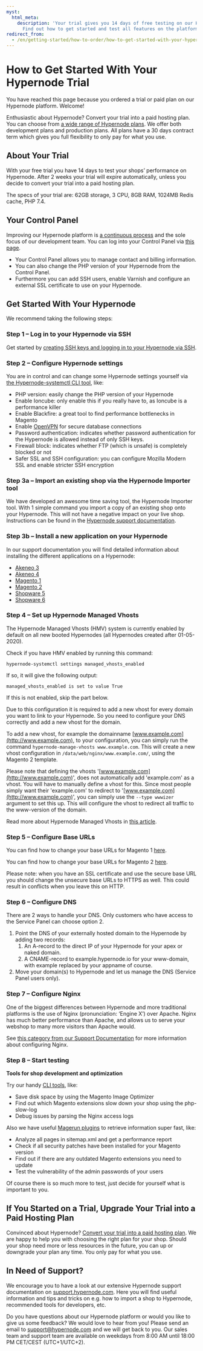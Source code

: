 ```yaml
---
myst:
  html_meta:
    description: 'Your trial gives you 14 days of free testing on our Hypernode platform.
      Find out how to get started and test all features on the platform in this article. '
redirect_from:
  - /en/getting-started/how-to-order/how-to-get-started-with-your-hypernode-trial/
---
```


<!-- source: https://support.hypernode.com/en/getting-started/how-to-order/how-to-get-started-with-your-hypernode-trial/ -->

# How to Get Started With Your Hypernode Trial

You have reached this page because you ordered a trial or paid plan on our Hypernode platform. Welcome!

Enthusiastic about Hypernode? Convert your trial into a paid hosting plan. You can choose from [a wide range of Hypernode plans](https://www.hypernode.com/magento-cloud-hosting/#plans). We offer both development plans and production plans. All plans have a 30 days contract term which gives you full flexibility to only pay for what you use.

## About Your Trial

With your free trial you have 14 days to test your shops’ performance on Hypernode. After 2 weeks your trial will expire automatically, unless you decide to convert your trial into a paid hosting plan.

The specs of your trial are: 62GB storage, 3 CPU, 8GB RAM, 1024MB Redis cache, PHP 7.4.

## Your Control Panel

Improving our Hypernode platform is [a continuous process](https://support.hypernode.com/category/changelog/) and the sole focus of our development team. You can log into your Control Panel via [this page](https://my.hypernode.com/).

- Your Control Panel allows you to manage contact and billing information.
- You can also change the PHP version of your Hypernode from the Control Panel.
- Furthermore you can add SSH users, enable Varnish and configure an external SSL certificate to use on your Hypernode.

## Get Started With Your Hypernode

We recommend taking the following steps:

### Step 1 – Log in to your Hypernode via SSH

Get started by [creating SSH keys and logging in to your Hypernode via SSH](https://support.hypernode.com/knowledgebase/use-ssh-keys-on-hypernode/).

### Step 2 – Configure Hypernode settings

You are in control and can change some Hypernode settings yourself via [the Hypernode-systemctl CLI tool](https://support.hypernode.com/knowledgebase/hypernode-systemctl-cli-tool/), like:

- PHP version: easily change the PHP version of your Hypernode
- Enable Ioncube: only enable this if you really have to, as Ioncube is a performance killer
- Enable Blackfire: a great tool to find performance bottlenecks in Magento
- Enable [OpenVPN](https://community.hypernode.io/#/Documentation/hypernode-vpn/README) for secure database connections
- Password authentication: indicates whether password authentication for the Hypernode is allowed instead of only SSH keys.
- Firewall block: indicates whether FTP (which is unsafe) is completely blocked or not
- Safer SSL and SSH configuration: you can configure Mozilla Modern SSL and enable stricter SSH encryption

### Step 3a – Import an existing shop via the Hypernode Importer tool

We have developed an awesome time saving tool, the Hypernode Importer tool. With 1 simple command you import a copy of an existing shop onto your Hypernode. This will not have a negative impact on your live shop. Instructions can be found in the [Hypernode support documentation](https://support.hypernode.com/en/hypernode/tools/how-to-migrate-your-shop-to-hypernode#Option-2-for-all-customers%3A-Migrate-your-shop-via-Shell-using-hypernode-importer).

### Step 3b – Install a new application on your Hypernode

In our support documentation you will find detailed information about installing the different applications on a Hypernode:

- [Akeneo 3](https://support.hypernode.com/en/ecommerce/akeneo/how-to-install-akeneo-3-on-hypernode)
- [Akeneo 4](https://support.hypernode.com/knowledgebase/installing-akeneo-4/)
- [Magento 1](https://support.hypernode.com/knowledgebase/installing-magento-on-hypernode/)
- [Magento 2](https://support.hypernode.com/knowledgebase/installing-magento-2-on-hypernode/)
- [Shopware 5](https://support.hypernode.com/knowledgebase/how-to-install-shopware-5-on-hypernode/)
- [Shopware 6](https://support.hypernode.com/knowledgebase/how-to-install-shopware-6-on-hypernode/)

### Step 4 – Set up Hypernode Managed Vhosts

The Hypernode Managed Vhosts (HMV) system is currently enabled by default on all new booted Hypernodes (all Hypernodes created after 01-05-2020).

Check if you have HMV enabled by running this command:

`hypernode-systemctl settings managed_vhosts_enabled`

If so, it will give the following output:

`managed_vhosts_enabled is set to value True`

If this is not enabled, skip the part below.

Due to this configuration it is required to add a new vhost for every domain you want to link to your Hypernode. So you need to configure your DNS correctly and add a new vhost for the domain.

To add a new vhost, for example the domainname [www.example.com](http://www.example.com), to your configuration, you can simply run the command `hypernode-manage-vhosts www.example.com`. This will create a new vhost configuration in `/data/web/nginx/www.example.com/`, using the Magento 2 template.

Please note that defining the vhosts '[www.example.com](http://www.example.com)', does not automatically add 'example.com' as a vhost. You will have to manually define a vhost for this. Since most people simply want their 'example.com' to redirect to '[www.example.com](http://www.example.com)', you can simply use the `--type wwwizer` argument to set this up. This will configure the vhost to redirect all traffic to the www-version of the domain.

Read more about Hypernode Managed Vhosts in [this article](https://support.hypernode.com/en/hypernode/nginx/hypernode-managed-vhosts).

### Step 5 – Configure Base URLs

You can find how to change your base URLs for Magento 1 [here](https://support.hypernode.com/en/ecommerce/magento-1/how-to-change-the-base-url-in-magento-1-x).

You can find how to change your base URLs for Magento 2 [here](https://support.hypernode.com/en/ecommerce/magento-2/how-to-change-your-magento-2-base-urls).

Please note: when you have an SSL certificate and use the secure base URL you should change the unsecure base URLs to HTTPS as well. This could result in conflicts when you leave this on HTTP.

### Step 6 – Configure DNS

There are 2 ways to handle your DNS. Only customers who have access to the Service Panel can choose option 2.

1. Point the DNS of your externally hosted domain to the Hypernode by adding two records:
   1. An A-record to the direct IP of your Hypernode for your apex or naked domain.
   1. A CNAME-record to example.hypernode.io for your www-domain, with example replaced by your appname of course.
1. Move your domain(s) to Hypernode and let us manage the DNS (Service Panel users only).

### Step 7 – Configure Nginx

One of the biggest differences between Hypernode and more traditional platforms is the use of Nginx (pronunciation: ‘Engine X’) over Apache. Nginx has much better performance than Apache, and allows us to serve your webshop to many more visitors than Apache would.

See [this category from our Support Documentation](https://support.hypernode.com/en/hypernode/nginx/) for more information about configuring Nginx.

### Step 8 – Start testing

**Tools for shop development and optimization**

Try our handy [CLI tools](https://support.hypernode.com/knowledgebase/hypernode-cli-tools-magerun-plugins/), like:

- Save disk space by using the Magento Image Optimizer
- Find out which Magento extensions slow down your shop using the php-slow-log
- Debug issues by parsing the Nginx access logs

Also we have useful [Magerun plugins](https://support.hypernode.com/knowledgebase/hypernode-cli-tools-magerun-plugins/) to retrieve information super fast, like:

- Analyze all pages in sitemap.xml and get a performance report
- Check if all security patches have been installed for your Magento version
- Find out if there are any outdated Magento extensions you need to update
- Test the vulnerability of the admin passwords of your users

Of course there is so much more to test, just decide for yourself what is important to you.

## If You Started on a Trial, Upgrade Your Trial into a Paid Hosting Plan

Convinced about Hypernode? [Convert your trial into a paid hosting plan](https://support.hypernode.com/knowledgebase/order-a-hypernode-plan/). We are happy to help you with choosing the right plan for your shop. Should your shop need more or less resources in the future, you can up or downgrade your plan any time. You only pay for what you use.

## In Need of Support?

We encourage you to have a look at our extensive Hypernode support documentation on [support.hypernode.com](https://support.hypernode.com/). Here you will find useful information and tips and tricks on e.g. how to import a shop to Hypernode, recommended tools for developers, etc.

Do you have questions about our Hypernode platform or would you like to give us some feedback? We would love to hear from you! Please send an email to [support@hypernode.com](mailto:support@hypernode.com) and we will get back to you. Our sales team and support team are available on weekdays from 8:00 AM until 18:00 PM CET/CEST (UTC+1/UTC+2).
